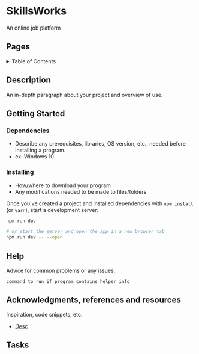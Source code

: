 # SkillsWorks

An online job platform

## Pages

<!-- TABLE OF CONTENTS -->
<details>
  <summary>Table of Contents</summary>
  <ol>
    <li>
      <a href="#about-the-project">About The Project</a>
      <ul>
        <li> <a href="#built-with">Built With</a> </li>
      </ul>
    </li>
    <li>
      <a href="#getting-started">Getting Started</a>
      <ul>
        <li> <a href="#prerequisites">Prerequisites</a> </li>
        <li> <a href="#installation">Installation</a> </li>
      </ul>
    </li>
    <li> <a href="#usage">Usage</a> </li>
    <li> <a href="#roadmap">Roadmap</a> </li>
    <li> <a href="#contributing">Contributing</a> </li>
    <li> <a href="#license">License</a> </li>
    <li> <a href="#contact">Contact</a> </li>
    <li> <a href="#acknowledgments">Acknowledgments</a> </li>
  </ol>
</details>

## Description

An in-depth paragraph about your project and overview of use.

## Getting Started

### Dependencies

- Describe any prerequisites, libraries, OS version, etc., needed before installing a program.
- ex. Windows 10

### Installing

- How/where to download your program
- Any modifications needed to be made to files/folders

Once you've created a project and installed dependencies with `npm install` (or `yarn`), start a development server:

```bash
npm run dev

# or start the server and open the app in a new browser tab
npm run dev -- --open
```

## Help

Advice for common problems or any issues.

```language_example:html
command to run if program contains helper info
```

## Acknowledgments, references and resources

Inspiration, code snippets, etc.

- [Desc](Link)

## Tasks
